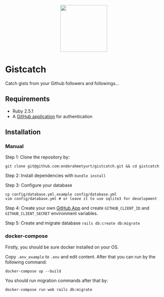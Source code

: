 <p align="center">
  <a href="http://www.gistcatch.com">
    <img height="150" width="150" src="https://github.com/enderahmetyurt/gistcatch/blob/master/public/logo.png?raw=true">
  </a>
</p>

# Gistcatch
Catch gists from your Github followers and followings...

## Requirements

- Ruby 2.5.1
- A [GitHub application](https://github.com/settings/applications/new) for authentication

## Installation

### Manual

Step 1: Clone the repository by:

```shell
git clone git@github.com:enderahmetyurt/gistcatch.git && cd gistcatch
```

Step 2: Install dependencies with `bundle install`

Step 3: Configure your database

```
cp config/database.yml.example config/database.yml
vim config/database.yml # or leave it to use sqlite3 for development
```

Step 4: Create your own [GitHub App](https://github.com/settings/applications/new) and create `GITHUB_CLIENT_ID` and `GITHUB_CLIENT_SECRET` environment variables.

Step 5: Create and migrate database `rails db:create db:migrate`

### docker-compose

Firstly, you should be sure docker installed on your OS.

Copy `.env_example` to `.env` and edit content. After that you can run by the following command:

```shell
docker-compose up --build
```

You should run migration commands after that by:

```shell
docker-compose run web rails db:migrate
```
